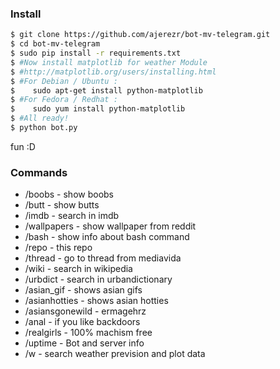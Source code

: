 ### Install
```sh
$ git clone https://github.com/ajerezr/bot-mv-telegram.git
$ cd bot-mv-telegram
$ sudo pip install -r requirements.txt
$ #Now install matplotlib for weather Module
$ #http://matplotlib.org/users/installing.html
$ #For Debian / Ubuntu :
$    sudo apt-get install python-matplotlib
$ #For Fedora / Redhat :
$    sudo yum install python-matplotlib
$ #All ready!
$ python bot.py
```
fun :D

### Commands
* /boobs - show boobs
* /butt - show butts
* /imdb - search in imdb
* /wallpapers - show wallpaper from reddit
* /bash <command> - show info about bash command
* /repo - this repo
* /thread - go to thread from mediavida
* /wiki - search in wikipedia
* /urbdict - search in urbandictionary
* /asian_gif - shows asian gifs
* /asianhotties - shows asian hotties
* /asiansgonewild - ermagehrz
* /anal - if you like backdoors
* /realgirls - 100% machism free
* /uptime - Bot and server info
* /w - search weather prevision and plot data
